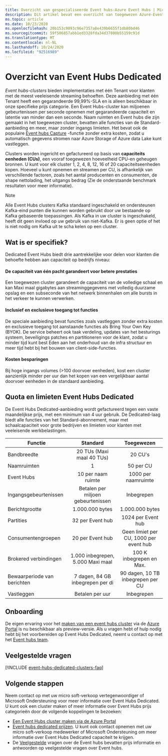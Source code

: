 ```yaml
---
title: Overzicht van gespecialiseerde Event hubs-Azure Event Hubs | Microsoft Docs
description: Dit artikel bevat een overzicht van toegewezen Azure-Event Hubs, dat implementaties met één Tenant van Event hubs biedt.
ms.topic: article
ms.date: 10/23/2020
ms.openlocfilehash: 20b153c9093c96e7357a8e439b6655f1db80bd46
ms.sourcegitcommit: 59f506857abb1ed3328fda34d37800b55159c91d
ms.translationtype: MT
ms.contentlocale: nl-NL
ms.lasthandoff: 10/24/2020
ms.locfileid: "92516989"
---
```

# <a name="overview-of-event-hubs-dedicated"></a>Overzicht van Event Hubs Dedicated

*Event hubs-clusters* bieden implementaties met één Tenant voor klanten met de meest veeleisende streaming behoeften. Deze aanbieding met één Tenant heeft een gegarandeerde 99,99%-SLA en is alleen beschikbaar in onze specifieke prijs categorie. Een Event Hubs-cluster kan miljoenen gebeurtenissen per seconde opnemen met gegarandeerde capaciteit en latentie van minder dan een seconde. Naam ruimten en Event hubs die zijn gemaakt in het toegewezen cluster, bevatten alle functies van de Standard-aanbieding en meer, maar zonder ingangs limieten. Het bevat ook de populaire [Event hubs Capture](event-hubs-capture-overview.md) -functie zonder extra kosten, zodat u automatisch gegevens stromen naar Azure Storage of Azure data Lake kunt vastleggen. 

Clusters worden ingericht en gefactureerd op basis van **capaciteits eenheden (CUs)**, een vooraf toegewezen hoeveelheid CPU-en geheugen bronnen. U kunt voor elk cluster 1, 2, 4, 8, 12, 16 of 20 capaciteitseenheden kopen. Hoeveel u kunt opnemen en streamen per CU, is afhankelijk van verschillende factoren, zoals het aantal producenten en consumenten, de shape nettolading, het uitgangs bedrag (Zie de onderstaande benchmark resultaten voor meer informatie). 

> [!NOTE]
> Alle Event Hubs clusters Kafka standaard ingeschakeld en ondersteunen Kafka-eind punten die kunnen worden gebruikt door uw bestaande op Kafka gebaseerde toepassingen. Als Kafka in uw cluster is ingeschakeld, heeft dit geen invloed op uw gebruik van niet-Kafka. Er is geen optie of het is niet nodig om Kafka uit te scha kelen op een cluster.

## <a name="why-dedicated"></a>Wat is er specifiek?

Dedicated Event Hubs biedt drie aantrekkelijke voor delen voor klanten die behoefte hebben aan capaciteit op bedrijfs niveau:

#### <a name="single-tenancy-guarantees-capacity-for-better-performance"></a>De capaciteit van één pacht garandeert voor betere prestaties

Een toegewezen cluster garandeert de capaciteit van de volledige schaal en kan Maxi maal gigabytes aan streaminggegevens met volledig duurzame opslag en een subseconde van het netwerk binnenhalen om alle bursts in het verkeer te kunnen verwerken. 

#### <a name="inclusive-and-exclusive-access-to-features"></a>Inclusief en exclusieve toegang tot functies 
De speciale aanbieding bevat functies zoals vastleggen zonder extra kosten en exclusieve toegang tot aanstaande functies als Bring Your Own Key (BYOK). De service beheert ook taak verdeling, updates van het besturings systeem, beveiligings patches en partitioneren voor de klant, zodat u minder tijd kunt best Eden aan het onderhoud van de infra structuur en meer tijd hebt bij het bouwen van client-side-functies.  

#### <a name="cost-savings"></a>Kosten besparingen
Bij hoge ingangs volumes (>100 doorvoer eenheden), kost een cluster aanzienlijk minder per uur dan het kopen van een vergelijkbaar aantal doorvoer eenheden in de standaard aanbieding.


## <a name="event-hubs-dedicated-quotas-and-limits"></a>Quota en limieten Event Hubs Dedicated

De Event Hubs Dedicated-aanbieding wordt gefactureerd tegen een vaste maandelijkse prijs, met een minimum van 4 uur gebruik. De Dedicated-laag biedt alle functies van het Standard-abonnement, maar met schaalcapaciteit voor grote bedrijven en limieten voor klanten met veeleisende werkbelastingen. 

| Functie | Standard | Toegewezen |
| --- |:---:|:---:|
| Bandbreedte | 20 TUs (Maxi maal 40 TUs) | 20 CU's |
| Naamruimten |  1 | 50 per CU |
| Event Hubs |  10 per naam ruimte | 1000 per naamruimte |
| Ingangsgebeurtenissen | Betalen per miljoen gebeurtenissen | Inbegrepen |
| Berichtgrootte | 1.000.000 bytes | 1.000.000 bytes |
| Partities | 32 per Event hub | 1024 per Event hub |
| Consumentengroepen | 20 per Event hub | Geen limiet per CU, 1000 per event hub |
| Brokered verbindingen | 1.000 inbegrepen, 5.000 Maxi maal | 100 K inbegrepen en Max. |
| Bewaarperiode van berichten | 7 dagen, 84 GB inbegrepen per di | 90 dagen, 10 TB inbegrepen per CU |
| Vastleggen | Betalen per uur | Inbegrepen |

## <a name="how-to-onboard"></a>Onboarding

De eigen ervaring voor het [maken van een event hubs cluster](event-hubs-dedicated-cluster-create-portal.md) via de [Azure Portal](https://aka.ms/eventhubsclusterquickstart) is nu beschikbaar als preview-versie. Als u vragen hebt of hulp nodig hebt bij het voorbereiden op Event Hubs Dedicated, neemt u contact op met het [Event hubs team](mailto:askeventhubs@microsoft.com).

## <a name="faqs"></a>Veelgestelde vragen

[!INCLUDE [event-hubs-dedicated-clusters-faq](../../includes/event-hubs-dedicated-clusters-faq.md)]

## <a name="next-steps"></a>Volgende stappen

Neem contact op met uw micro soft-verkoop vertegenwoordiger of Microsoft Ondersteuning voor meer informatie over Event Hubs Dedicated. U kunt ook een cluster maken of meer informatie over Event Hubs prijs categorieën door de volgende koppelingen te bezoeken:

- [Een Event Hubs cluster maken via de Azure Portal](https://aka.ms/eventhubsclusterquickstart) 
- [Event hubs dedicated prijzen](https://azure.microsoft.com/pricing/details/event-hubs/). U kunt ook contact opnemen met uw micro soft-verkoop medewerker of Microsoft Ondersteuning om meer informatie over Event Hubs Dedicated capaciteit te krijgen.
- De [Veelgestelde](event-hubs-faq.md) vragen over de Event hubs bevatten prijs informatie en antwoorden op veelgestelde vragen over Event hubs.
